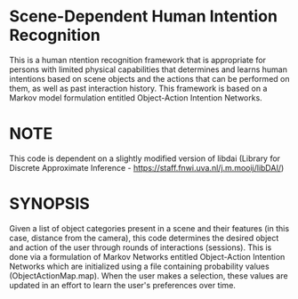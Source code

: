 Scene-Dependent Human Intention Recognition
===========================================

This is a human ntention recognition framework that is appropriate
for persons with limited physical capabilities that determines and
learns human intentions based on scene objects and the actions
that can be performed on them, as well as past interaction history.
This framework is based on a Markov model formulation entitled
Object-Action Intention Networks.

NOTE
====
This code is dependent on a slightly modified version of libdai (Library for Discrete Approximate Inference - https://staff.fnwi.uva.nl/j.m.mooij/libDAI/)


SYNOPSIS
========
Given a list of object categories present in a scene and their features (in this case, distance from the camera), this code determines
the desired object and action of the user through rounds of interactions (sessions). This is done via a formulation of Markov Networks 
entitled Object-Action Intention Networks which are initialized using a file containing probability values (ObjectActionMap.map).
When the user makes a selection, these values are updated in an effort to learn the user's preferences over time.


